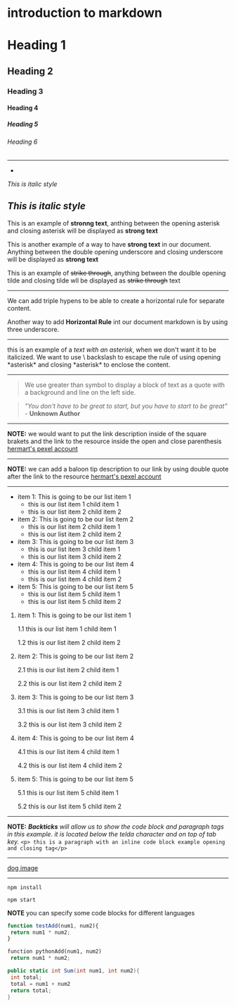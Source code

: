 # introduction to markdown

# Heading 1
## Heading 2
### Heading 3
#### Heading 4
##### Heading 5
###### Heading 6

---
-
<!--italics-->

_This is italic style_

*This is italic style*
---
<!--strong-->
This is an example of **stronng text**, anthing between the opening asterisk and closing asterisk will be displayed as **strong text**

This is another example of a way to have __strong text__ in our document. Anything between the double opening underscore and closing underscore will be displayed as __strong text__
<!--strike through-->
This is an example of ~~strike through~~, anything between the doulble opening tilde and closing tilde wll be displayed as ~~strike through~~ text

---
<!--Horizontal Rule-->
We can add triple hypens to be able to create a horizontal rule for separate content.

Another way to add __Horizontal Rule__ int our document markdown is by using three underscore.
___

<!--escaping character Rule using backslash-->
this is an example of a *text with an asterisk*, when we don't want it to be italicized. We want to use \ backslash to escape the rule of using opening \*asterisk* and closing \*asterisk* to enclose the content.

---
<!--Bl0ckquote Rule-->

> We use greater than symbol to display a block of text as a quote with a background and line on the left side.

> *"You don't have to be great to start, but you have to start to be great"* - __Unknown Author__

---
<!--Links Rule-->
**NOTE:** we would want to put the link description inside of the square brakets and the link to the resource inside the open and close parenthesis
[hermart's pexel account](https://www.pexels.com/@hermart-rey-torreon-455904153/)

---
**NOTE:** we can add a baloon tip description to our link by using double quote after the link to the resource
[hermart's pexel account](https://www.pexels.com/@hermart-rey-torreon-455904153/ "this will take you to hermart pexel account")

---
<!--List item rule-->

<!--Unordered list-->

* item 1: This is going to be our list item 1
  * this is our list item 1 child item 1
  * this is our list item 2 child item 2
* item 2: This is going to be our list item 2
  * this is our list item 2 child item 1
  * this is our list item 2 child item 2
* item 3: This is going to be our list item 3
  * this is our list item 3 child item 1
  * this is our list item 3 child item 2
* item 4: This is going to be our list item 4
  * this is our list item 4 child item 1
  * this is our list item 4 child item 2
* item 5: This is going to be our list item 5
  * this is our list item 5 child item 1
  * this is our list item 5 child item 2

<!--Ordered list-->

1. item 1: This is going to be our list item 1

     1.1 this is our list item 1 child item 1
  
     1.2 this is our list item 2 child item 2
  
2. item 2: This is going to be our list item 2

     2.1 this is our list item 2 child item 1
  
      2.2 this is our list item 2 child item 2
  
3. item 3: This is going to be our list item 3
  
      3.1 this is our list item 3 child item 1
  
      3.2 this is our list item 3 child item 2

4. item 4: This is going to be our list item 4

     4.1 this is our list item 4 child item 1
  
     4.2 this is our list item 4 child item 2

5. item 5: This is going to be our list item 5

     5.1 this is our list item 5 child item 1
  
     5.2 this is our list item 5 child item 2

---
<!--Code block with inline example rule-->

**NOTE:** *__Backticks__ will allow us to show the code block and paragraph tags in this example. it is located below the telda character and on top of tab key.*
`<p> this is a paragraph with an inline code block example opening and closing tag</p>`

---
<!--Image of a dog-->

[dog image](https://www.newshub.co.nz/home/lifestyle/2019/11/dog-years-are-a-myth-2-year-old-dogs-already-middle-aged-scientists/_jcr_content/par/video/image.dynimg.1280.q75.jpg/v1574572358818/GETTY-labrador-puppy-1120.jpg "link to image")

---
<!-- Github flavor set of code blocks-->

```
npm install

npm start
```

**NOTE** you can specify some code blocks for different languages

```javascript
function testAdd(num1, num2){
 return num1 * num2;
}
```
```python
function pythonAdd(num1, num2)
 return num1 * num2;
```
```C#
public static int Sum(int num1, int num2){
 int total;
 total = num1 + num2
 return total;
}
```
